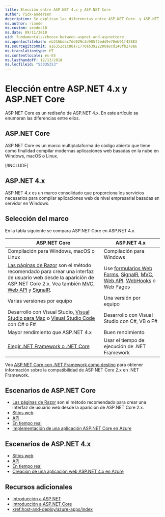 ```yaml
---
title: Elección entre ASP.NET 4.x y ASP.NET Core
author: rick-anderson
description: Se explican las diferencias entre ASP.NET Core. y ASP.NET 4.x, y cómo elegir entre ellos.
ms.author: riande
ms.custom: seodec18
ms.date: 09/11/2018
uid: fundamentals/choose-between-aspnet-and-aspnetcore
ms.openlocfilehash: eb216bdac7dd029c3d985f2edd9e70eb91f42883
ms.sourcegitcommit: a16352c1c88a71770ab3922200a8cd148fb278a6
ms.translationtype: HT
ms.contentlocale: es-ES
ms.lasthandoff: 12/13/2018
ms.locfileid: "53335353"
---
```

# <a name="choose-between-aspnet-4x-and-aspnet-core"></a>Elección entre ASP.NET 4.x y ASP.NET Core

ASP.NET Core es un rediseño de ASP.NET 4.x. En este artículo se enumeran las diferencias entre ellos.

## <a name="aspnet-core"></a>ASP.NET Core

ASP.NET Core es un marco multiplataforma de código abierto que tiene como finalidad compilar modernas aplicaciones web basadas en la nube en Windows, macOS o Linux.

[!INCLUDE[](~/includes/benefits.md)]

## <a name="aspnet-4x"></a>ASP.NET 4.x

ASP.NET 4.x es un marco consolidado que proporciona los servicios necesarios para compilar aplicaciones web de nivel empresarial basadas en servidor en Windows.

## <a name="framework-selection"></a>Selección del marco

En la tabla siguiente se compara ASP.NET Core en ASP.NET 4.x.

| ASP.NET Core | ASP.NET 4.x |
|---|---|
|Compilación para Windows, macOS o Linux|Compilación para Windows|
|[Las páginas de Razor](xref:razor-pages/index) son el método recomendado para crear una interfaz de usuario web desde la aparición de ASP.NET Core 2.x. Vea también [MVC](xref:mvc/overview), [Web API](xref:tutorials/first-web-api) y [SignalR](xref:signalr/introduction).|Use [formularios Web Forms](/aspnet/web-forms), [SignalR](/aspnet/signalr), [MVC](/aspnet/mvc), [Web API](/aspnet/web-api/), [WebHooks](/aspnet/webhooks/) o [Web Pages](/aspnet/web-pages)|
|Varias versiones por equipo|Una versión por equipo|
|Desarrollo con Visual Studio, [Visual Studio para Mac](https://www.visualstudio.com/vs/visual-studio-mac/) o [Visual Studio Code](https://code.visualstudio.com/) con C# o F#|Desarrollo con Visual Studio con C#, VB o F#|
|Mayor rendimiento que ASP.NET 4.x|Buen rendimiento|
|[Elegir .NET Framework o .NET Core](/dotnet/standard/choosing-core-framework-server)|Usar el tiempo de ejecución de .NET Framework|

Vea [ASP.NET Core con .NET Framework como destino](xref:index#target-framework) para obtener información sobre la compatibilidad de ASP.NET Core 2.x en .NET Framework.

## <a name="aspnet-core-scenarios"></a>Escenarios de ASP.NET Core

* [Las páginas de Razor](xref:razor-pages/index) son el método recomendado para crear una interfaz de usuario web desde la aparición de ASP.NET Core 2.x.
* [Sitios web](xref:tutorials/first-mvc-app/index)
* [API](xref:tutorials/first-web-api)
* [En tiempo real](xref:signalr/index)
* [Implementación de una aplicación ASP.NET Core en Azure](/azure/app-service/app-service-web-get-started-dotnet)

## <a name="aspnet-4x-scenarios"></a>Escenarios de ASP.NET 4.x

* [Sitios web](/aspnet/mvc)
* [API](/aspnet/web-api)
* [En tiempo real](/aspnet/signalr)
* [Creación de una aplicación web ASP.NET 4.x en Azure](/azure/app-service/app-service-web-get-started-dotnet-framework)

## <a name="additional-resources"></a>Recursos adicionales

* [Introducción a ASP.NET](/aspnet/overview)
* [Introducción a ASP.NET Core](xref:index)
* <xref:host-and-deploy/azure-apps/index>
